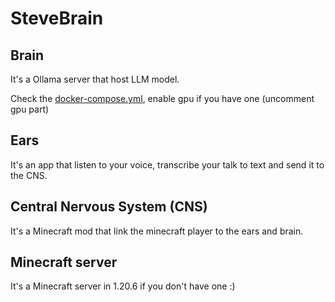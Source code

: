 # SteveBrain



## Brain
It's a Ollama server that host LLM model.

Check the [docker-compose.yml](brain/docker-compose.yml), enable gpu if you have one (uncomment gpu part)

## Ears
It's an app that listen to your voice, transcribe your talk to text and send it to the CNS.

## Central Nervous System (CNS)
It's a Minecraft mod that link the minecraft player to the ears and brain.

## Minecraft server
It's a Minecraft server in 1.20.6 if you don't have one :)